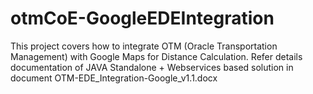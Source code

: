 # otmCoE-GoogleEDEIntegration
This project covers how to integrate OTM (Oracle Transportation Management) with Google Maps for Distance Calculation.
Refer details documentation of JAVA Standalone + Webservices based solution in document OTM-EDE_Integration-Google_v1.1.docx
